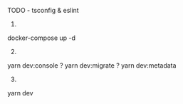 TODO - tsconfig & eslint



1)
docker-compose up -d

2)
yarn dev:console
? yarn dev:migrate
? yarn dev:metadata

3)
yarn dev

